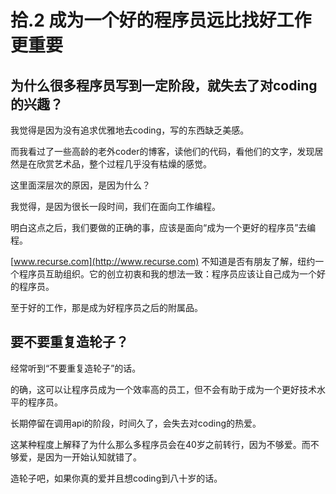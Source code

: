 # 拾.2 成为一个好的程序员远比找好工作更重要

## 为什么很多程序员写到一定阶段，就失去了对coding的兴趣？

我觉得是因为没有追求优雅地去coding，写的东西缺乏美感。

而我看过了一些高龄的老外coder的博客，读他们的代码，看他们的文字，发现居然是在欣赏艺术品，整个过程几乎没有枯燥的感觉。

这里面深层次的原因，是因为什么？

我觉得，是因为很长一段时间，我们在面向工作编程。

明白这点之后，我们要做的正确的事，应该是面向“成为一个更好的程序员”去编程。

[www.recurse.com](http://www.recurse.com) 不知道是否有朋友了解，纽约一个程序员互助组织。它的创立初衷和我的想法一致：程序员应该让自己成为一个好的程序员。

至于好的工作，那是成为好程序员之后的附属品。

## 要不要重复造轮子？

经常听到“不要重复造轮子”的话。

的确，这可以让程序员成为一个效率高的员工，但不会有助于成为一个更好技术水平的程序员。

长期停留在调用api的阶段，时间久了，会失去对coding的热爱。

这某种程度上解释了为什么那么多程序员会在40岁之前转行，因为不够爱。而不够爱，是因为一开始认知就错了。

造轮子吧，如果你真的爱并且想coding到八十岁的话。

